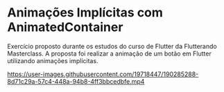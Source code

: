 # Animações Implícitas com AnimatedContainer

Exercício proposto durante os estudos do curso de Flutter da Flutterando Masterclass. A proposta foi realizar a animação de um botão em Flutter utilizando animações implícitas.



https://user-images.githubusercontent.com/19718447/190285288-8d71c29a-57c4-448a-94b8-4ff3bbcedbfe.mp4

